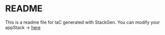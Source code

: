 # README
This is a readme file for IaC generated with StackGen.
You can modify your appStack -> [here](http://main.dev.stackgen.com/appstacks/13589dca-a47f-4171-a717-b28d48ab7382)
